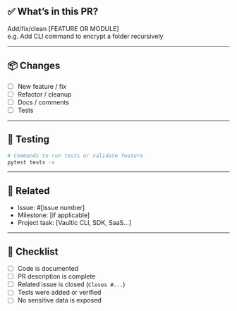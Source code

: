 ## ✅ What’s in this PR?

<!-- Short summary of the change -->
Add/fix/clean [FEATURE OR MODULE]  
e.g. Add CLI command to encrypt a folder recursively

---

## 📦 Changes

- [ ] New feature / fix
- [ ] Refactor / cleanup
- [ ] Docs / comments
- [ ] Tests

---

## 🧪 Testing

```bash
# Commands to run tests or validate feature
pytest tests -v
```

---

## 🔗 Related

- Issue: #[issue number]
- Milestone: [if applicable]
- Project task: [Vaultic CLI, SDK, SaaS...]

---

## 🚨 Checklist

- [ ] Code is documented
- [ ] PR description is complete
- [ ] Related issue is closed (`Closes #...`)
- [ ] Tests were added or verified
- [ ] No sensitive data is exposed

